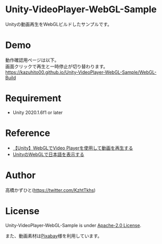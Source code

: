 # Unity-VideoPlayer-WebGL-Sample
Unityの動画再生をWebGLビルドしたサンプルです。

# Demo
動作確認用ページは以下。<br>
画面クリックで再生と一時停止が切り替わります。<br>
https://kazuhito00.github.io/Unity-VideoPlayer-WebGL-Sample/WebGL-Build

# Requirement 
* Unity 2020.1.6f1 or later

# Reference
* [【Unity】WebGLでVideo Playerを使用して動画を再生する](https://chiritsumo-blog.com/unity-video-player-webgl/)
* [UnityのWebGLで日本語を表示する](https://qiita.com/tsubaki_t1/items/93e4b91b830729cd93a4)

# Author
高橋かずひと(https://twitter.com/KzhtTkhs)
 
# License 
Unity-VideoPlayer-WebGL-Sample is under [Apache-2.0 License](LICENSE).

また、動画素材は[Pixabay](https://pixabay.com/ja/videos/)様を利用しています。
